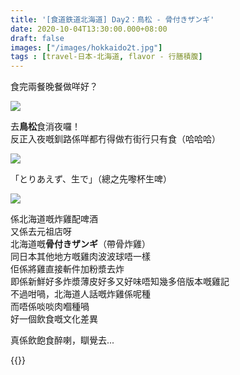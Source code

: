```yaml
---
title: '[食道鉄道北海道] Day2：鳥松 - 骨付きザンギ'
date: 2020-10-04T13:30:00.000+08:00
draft: false
images: ["/images/hokkaido2t.jpg"]
tags : [travel-日本-北海道, flavor - 行膳積腹]
---
```


食完兩餐晚餐做咩好？

![](/images/hokkaido2t1.jpg)

去**鳥松**食消夜囉！  
反正入夜嘅釧路係咩都冇得做冇街行只有食（哈哈哈）  

![](/images/hokkaido2t2.jpg)

「とりあえず、生で」（總之先嚟杯生啤）  

![](/images/hokkaido2t.jpg)

係北海道嘅炸雞配啤酒  
又係去元祖店呀  
北海道嘅**骨付きザンギ**（帶骨炸雞）  
同日本其他地方嘅雞肉波波球唔一樣  
佢係將雞直接斬件加粉漿去炸  
即係新鮮好多炸漿薄皮好多又好味唔知幾多倍版本嘅雞記  
不過咁喎，北海道人話嘅炸雞係呢種  
而唔係啖啖肉嗰種喎  
好一個飲食嘅文化差異  
  
  
  
真係飲飽食醉喇，瞓覺去...  
  
  
  
  
{{<hokkaido>}}
